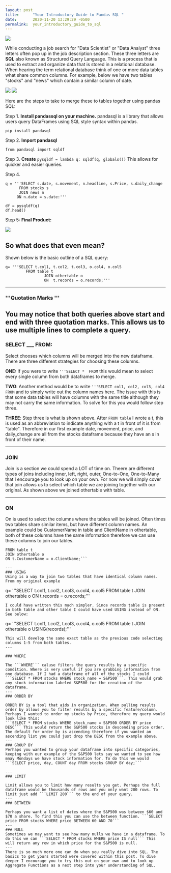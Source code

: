 ```yaml
---
layout: post
title:      "Your Introductory Guide to Pandas SQL "
date:       2020-11-20 13:29:29 -0500
permalink:  your_introductory_guide_to_sql
---
```


<img src = "https://img.favpng.com/11/4/14/microsoft-sql-server-computer-icons-oracle-corporation-oracle-database-png-favpng-k4KjYieuYpSdy2bxiud63NBP2.jpg">

While conducting a job search for "Data Scientist" or "Data Analyst" three letters often pop up in the job description section. These three letters are **SQL** also known as Structured Query Language. This is a process that is used to extract and organize data that is stored in a relational database. When hearing the term relational database think of one or more data tables what share common columns. For example, below we have two tables "stocks" and "news" which contain a similar column of date. 

<img src="https://docs.google.com/drawings/d/e/2PACX-1vSjnY-NcGuYYSCNhnfkMtCjDNC2lz1H8AF6FIiO2Qsxe1FENZX9h9TWRi0gSzVkzC48OYwAoPJakcj9/pub?w=351&amp;h=195">


<img src="https://docs.google.com/drawings/d/e/2PACX-1vRTtTxgqWafSiPUYgxGYbv3a-zoUuYI0WNvJAKwtIXqPFkf_ze0LfL3Q1omX1faUxTtGZrA4vzfVqhW/pub?w=436&amp;h=191">

Here are the steps to take to merge these to tables together using pandas SQL:

Step 1. **Install pandassql on your machine.** pandasql is a library that allows users query DataFrames using SQL style syntax within pandas.

`pip install pandasql`

Step 2. **Import pandasql**

`from pandasql import sqldf`

Step 3. **Create** `pysqldf = lambda q: sqldf(q, globals())` This allows for quicker and easier queries. 

Step 4. 

```
q = '''SELECT s.date, s.movement, n.headline, s.Price, s.daily_change       
      FROM stocks s					
      JOIN news n 					
     ON n.date = s.date:'''  
								 
df = pysqldf(q)	
df.head()
```
		
Step 5: **Final Product:**
	
<img src="https://docs.google.com/drawings/d/e/2PACX-1vQz72aEXPDu00vEvD0SRM2R8zVwJAwnqxvLfj3DVEXihh3um79JagQ5fIdPiajT0St9GULAsmvkkhEA/pub?w=693&amp;h=193">
	
## So what does that even mean?

Shown below is the basic outline of a SQL query:


```
q= '''SELECT t.col1, t.col2, t.col3, o.col4, o.col5 
         FROM table t 
				 JOIN othertable o 
				 ON  t.records = o.records;'''
```
---				
### '''Quotation Marks '''

You may notice that both queries above start and end with three quotation marks. This allows us to use multiple lines to complete a query. 
---
### SELECT ___ FROM:

Select chooses which columns will be merged into the new dataframe. There are three different strategies for choosing these columns. 

**ONE:** If you were to write ```'''SELECT *  FROM``` this would mean to select every single column from both dataframes to merge. 

**TWO**: Another method would be to write ```'''SELECT col1, col2, col3, col4 FROM``` and to simply write out the column names here. The issue with this is that some data tables will have columns with the same title although they may not carry the same information. To solve for this you would follow step three.

**THREE**: Step three is what is shown above. After ```FROM table``` I wrote a t, this is used as an abbreviation to indicate anything with a t in front of it is from "table". Therefore in our first example date, movement, price, and daily_change are all from the stocks dataframe because they have an s in front of their name. 

--- 
### JOIN
Join is a section we could spend a LOT of time on. Theere are different types of joins including inner, left, right, outer, One-to-One, One-to-Many that I encourage you to look up on your own. For now we will simply cover that join allows us to select which table we are joining together with our original. As shown above we joined othertable with table.


---
### ON
On is used to select the columns where the tables will be joined. Often times two tables share similar items, but have different column names. An example could be CustomerName in table and ClientName in othertable, both of these columns have the same information therefore we can use these columns to join our tables.
```SELECT * 
FROM table t
JOIN othertable o
ON t.CustomerName = o.ClientName;```

---
### USING
Using is a way to join two tables that have identical column names.  From my original example 
```
q= '''SELECT t.col1, t.col2, t.col3, o.col4, o.col5 
         FROM table t 
				 JOIN othertable o 
				 ON  t.records = o.records;'''
```
I could have written this much simpler. Since records table is present in both table and other table I could have used USING instead of ON. See below:
```
q= '''SELECT t.col1, t.col2, t.col3, o.col4, o.col5 
         FROM table t 
				 JOIN othertable o 
				 USING(records);'''
```
This will develop the same exact table as the previous code selecting columns 1-5 from both tables. 
---

### WHERE

The ```WHERE``` caluse filters the query results by a specific condition. Where is very useful if you are grabbing information from one database. If I had a dataframe of all of the stocks I could ```SELECT * FROM stocks WHERE stock_name = S&P500```. This would grab any stock information labeled S&P500 for the creation of the dataframe. 
---
### ORDER BY

ORDER BY is a tool that aids in organization. When pulling results order by allows you to filter results by a specific feature/column. Perhaps I wanted to order my stocks by Price, therefore my query would look like this:
```SELECT * FROM stocks WHERE stock_name = S&P500 ORDER BY price DESC``` This would return the S&P500 stocks in descending price order. The default for order by is ascending therefore if you wanted an ascending list you could just drop the DESC from the example above. 
---
### GROUP BY
Perhaps you wanted to group your dataframe into specific categories, keeping with our example of the S&P500 lets say we wanted to see how mnay Mondays we have stock information for. To do this we would ```SELECT price, day, COUNT day FROM stocks GROUP BY day;``` 

---
### LIMIT

Limit allows you to limit how many results you get. Perhaps the full dataframe would be thousands of rows and you only want 200 rows. To limit just add ```LIMIT 200``` to the end of your query. 
---
### BETWEEN

Perhaps you want a list of dates where the S&P500 was between $60 and $70 a share. To find this you can use the between function. ```SELECT price FROM stocks WHERE price BETWEEN 60 AND 70```
---
### NULL
Sometimes we may want to see how many nulls we have in a dataframe. To do this we can ```SELECT * FROM stocks WHERE price IS null``` This will return any row in which price for the S&P500 is null. 
---
There is so much more one can do when you really dive into SQL. The basics to get yours started were covered within this post. To dive deeper I encourage you to try this out on your own and to look up Aggregate Functions as a next step into your understanding of SQL.


